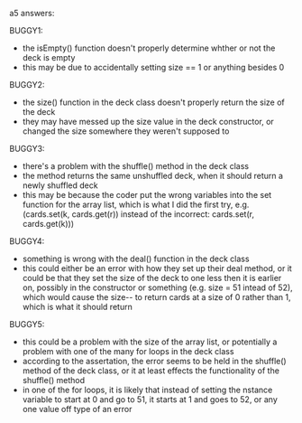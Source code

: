 a5 answers:

BUGGY1:
- the isEmpty() function doesn't properly determine whther or not the deck is empty
- this may be due to accidentally setting size == 1 or anything besides 0 

BUGGY2:
- the size() function in the deck class doesn't properly return the size of the deck
- they may have messed up the size value in the deck constructor, or changed the size somewhere they weren't supposed to

BUGGY3:
- there's a problem with the shuffle() method in the deck class
- the method returns the same unshuffled deck, when it should return a newly shuffled deck
- this may be because the coder put the wrong variables into the set function for the array list, which is what I did the first try, e.g. (cards.set(k, cards.get(r)) instead of the incorrect: cards.set(r, cards.get(k)))

BUGGY4:
- something is wrong with the deal() function in the deck class
- this could either be an error with how they set up their deal method, or it could be that they set the size of the deck to one less then it is earlier on, possibly in the constructor or something (e.g. size = 51 intead of 52), which would cause the size-- to return cards at a size of 0 rather than 1, which is what it should return

BUGGY5:
- this could be a problem with the size of the array list, or potentially a problem with one of the many for loops in the deck class
- according to the assertation, the error seems to be held in the shuffle() method of the deck class, or it at least effects the functionality of the shuffle() method
- in one of the for loops, it is likely that instead of setting the nstance variable to start at 0 and go to 51, it starts at 1 and goes to 52, or any one value off type of an error